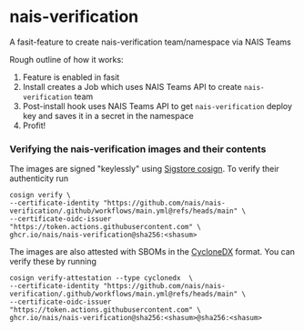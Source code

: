 nais-verification
=================

A fasit-feature to create nais-verification team/namespace via NAIS Teams

Rough outline of how it works:

1. Feature is enabled in fasit
2. Install creates a Job which uses NAIS Teams API to create `nais-verification` team
3. Post-install hook uses NAIS Teams API to get `nais-verification` deploy key and saves it in a secret in the namespace
4. Profit!

### Verifying the nais-verification images and their contents

The images are signed "keylessly" using [Sigstore cosign](https://github.com/sigstore/cosign).
To verify their authenticity run
```
cosign verify \
--certificate-identity "https://github.com/nais/nais-verification/.github/workflows/main.yml@refs/heads/main" \
--certificate-oidc-issuer "https://token.actions.githubusercontent.com" \
ghcr.io/nais/nais-verification@sha256:<shasum>
```

The images are also attested with SBOMs in the [CycloneDX](https://cyclonedx.org/) format.
You can verify these by running
```
cosign verify-attestation --type cyclonedx  \
--certificate-identity "https://github.com/nais/nais-verification/.github/workflows/main.yml@refs/heads/main" \
--certificate-oidc-issuer "https://token.actions.githubusercontent.com" \
ghcr.io/nais/nais-verification@sha256:<shasum>@sha256:<shasum>
```
